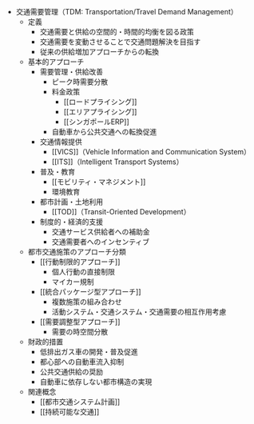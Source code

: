 - 交通需要管理（TDM: Transportation/Travel Demand Management）
	- 定義
		- 交通需要と供給の空間的・時間的均衡を図る政策
		- 交通需要を変動させることで交通問題解決を目指す
		- 従来の供給増加アプローチからの転換
	- 基本的アプローチ
		- 需要管理・供給改善
			- ピーク時需要分散
			- 料金政策
				- [[ロードプライシング]]
				- [[エリアプライシング]]
				- [[シンガポールERP]]
			- 自動車から公共交通への転換促進
		- 交通情報提供
			- [[VICS]]（Vehicle Information and Communication System）
			- [[ITS]]（Intelligent Transport Systems）
		- 普及・教育
			- [[モビリティ・マネジメント]]
			- 環境教育
		- 都市計画・土地利用
			- [[TOD]]（Transit-Oriented Development）
		- 制度的・経済的支援
			- 交通サービス供給者への補助金
			- 交通需要者へのインセンティブ
	- 都市交通施策のアプローチ分類
		- [[行動制限的アプローチ]]
			- 個人行動の直接制限
			- マイカー規制
		- [[統合パッケージ型アプローチ]]
			- 複数施策の組み合わせ
			- 活動システム・交通システム・交通需要の相互作用考慮
		- [[需要調整型アプローチ]]
			- 需要の時空間分散
	- 財政的措置
		- 低排出ガス車の開発・普及促進
		- 都心部への自動車流入抑制
		- 公共交通供給の奨励
		- 自動車に依存しない都市構造の実現
	- 関連概念
		- [[都市交通システム計画]]
		- [[持続可能な交通]]
